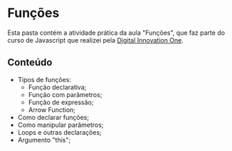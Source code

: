 # Funções

Esta pasta contém a atividade prática da aula "Funções", que faz parte do curso de Javascript que realizei pela [Digital Innovation One](https://digitalinnovation.one/).

## Conteúdo

- Tipos de funções:
  - Função declarativa;
  - Função com parâmetros;
  - Função de expressão;
  - Arrow Function;
- Como declarar funções;
- Como manipular parâmetros;
- Loops e outras declarações;
- Argumento "this";
